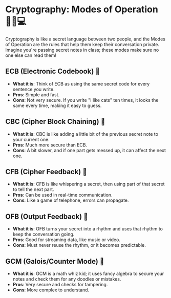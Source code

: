 # Cryptography: Modes of Operation 🕵️‍♂️💻

Cryptography is like a secret language between two people, and the Modes of Operation are the rules that help them keep their conversation private. Imagine you're passing secret notes in class; these modes make sure no one else can read them!

## ECB (Electronic Codebook) 📖

- **What it is**: Think of ECB as using the same secret code for every sentence you write.
- **Pros**: Simple and fast.
- **Cons**: Not very secure. If you write "I like cats" ten times, it looks the same every time, making it easy to guess.

## CBC (Cipher Block Chaining) 🔗

- **What it is**: CBC is like adding a little bit of the previous secret note to your current one.
- **Pros**: Much more secure than ECB.
- **Cons**: A bit slower, and if one part gets messed up, it can affect the next one.

## CFB (Cipher Feedback) 🔄

- **What it is**: CFB is like whispering a secret, then using part of that secret to tell the next part.
- **Pros**: Can be used in real-time communication.
- **Cons**: Like a game of telephone, errors can propagate.

## OFB (Output Feedback) 🎤

- **What it is**: OFB turns your secret into a rhythm and uses that rhythm to keep the conversation going.
- **Pros**: Good for streaming data, like music or video.
- **Cons**: Must never reuse the rhythm, or it becomes predictable.

## GCM (Galois/Counter Mode) 🧮

- **What it is**: GCM is a math whiz kid; it uses fancy algebra to secure your notes and check them for any doodles or mistakes.
- **Pros**: Very secure and checks for tampering.
- **Cons**: More complex to understand.
